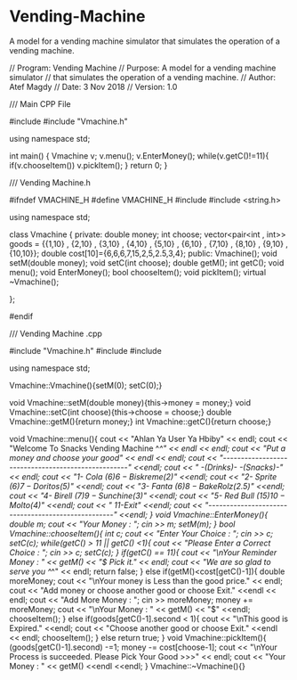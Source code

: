 # Vending-Machine
A model for a vending machine simulator that simulates the operation of a vending machine.

// Program: Vending Machine
// Purpose: A model for a vending machine simulator
//          that simulates the operation of a vending machine.
// Author:  Atef Magdy
// Date:    3 Nov 2018
// Version: 1.0

/// Main CPP File

#include <iostream>
#include "Vmachine.h"

using namespace std;

int main()
{
    Vmachine v;
    v.menu();
    v.EnterMoney();
    while(v.getC()!=11){
    if(v.chooseItem()) v.pickItem();
    }
    return 0;
}


/// Vending Machine.h

#ifndef VMACHINE_H
#define VMACHINE_H
#include <vector>
#include <string.h>

using namespace std;

class Vmachine
{
    private:
        double money;
        int choose;
        vector<pair<int , int>> goods = {{1,10} , {2,10} , {3,10} , {4,10} , {5,10} , {6,10} , {7,10} , {8,10} , {9,10} , {10,10}};
        double cost[10]={6,6,6,7,15,2,5,2.5,3,4};
    public:
        Vmachine();
        void setM(double money);
        void setC(int choose);
        double getM();
        int getC();
        void menu();
        void EnterMoney();
        bool chooseItem();
        void pickItem();
        virtual ~Vmachine();

};

#endif

/// Vending Machine .cpp

#include "Vmachine.h"
#include <iostream>
#include <vector>

using namespace std;

Vmachine::Vmachine(){setM(0); setC(0);}

void Vmachine::setM(double money){this->money = money;}
void Vmachine::setC(int choose){this->choose = choose;}
double Vmachine::getM(){return money;}
int Vmachine::getC(){return choose;}

void Vmachine::menu(){
    cout << "Ahlan Ya User Ya Hbiby" << endl;
    cout << "Welcome To Snacks Vending Machine ^_^" << endl << endl;
    cout << "Put a money and choose your good" << endl << endl;
    cout << "---------------------------------------------------" <<endl;
    cout << "  -(Drinks)-                      -(Snacks)-" << endl;
    cout << "1- Cola     (6$)             6- Biskreme   (2$)" <<endl;
    cout << "2- Sprite   (6$)             7- Doritos    (5$)" <<endl;
    cout << "3- Fanta    (6$)             8- Bake Rolz  (2.5$)" <<endl;
    cout << "4- Birell   (7$)             9- Sunchine   (3$)" <<endl;
    cout << "5- Red Bull (15$)           10- Molto      (4$)" <<endl;
    cout << "                   11-Exit" <<endl;
    cout << "---------------------------------------------------" <<endl;
}
void Vmachine::EnterMoney(){
    double m;
    cout << "Your Money : ";
    cin >> m;
    setM(m);
}
bool Vmachine::chooseItem(){
    int c;
    cout << "Enter Your Choice : ";
    cin >> c;
    setC(c);
    while(getC() > 11 || getC() <1){
        cout << "Please Enter a Correct Choice : ";
        cin >> c;
        setC(c);
    }
    if(getC() == 11){
        cout << "\nYour Reminder Money : " << getM() << "$ Pick it." << endl;
        cout << "We are so glad to serve you ^_^" << endl;
            return false;
    }
    else if(getM()<cost[getC()-1]){
        double moreMoney;
        cout << "\nYour money is Less than the good price." << endl;
        cout << "Add money or choose another good or choose Exit." <<endl << endl;
        cout << "Add More Money : ";
        cin >> moreMoney;
        money += moreMoney;
        cout << "\nYour Money : " << getM() << "$" <<endl;
        chooseItem();
    }
    else if(goods[getC()-1].second < 1){
        cout << "\nThis good is Expired." <<endl;
        cout << "Choose another good or choose Exit." <<endl << endl;
        chooseItem();
    }
    else return true;
}
void Vmachine::pickItem(){
    (goods[getC()-1].second) -=1;
    money -= cost[choose-1];
    cout << "\nYour Process is succeeded. Please Pick Your Good >>>" << endl;
    cout << "Your Money : " << getM() <<endl <<endl;
}
Vmachine::~Vmachine(){}
